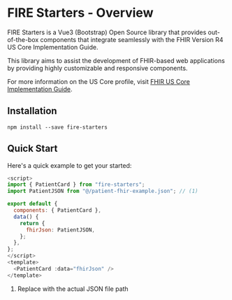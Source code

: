 # FIRE Starters - Overview

FIRE Starters is a Vue3 (Bootstrap) Open Source library that provides out-of-the-box components that integrate seamlessly with the FHIR Version R4 US Core Implementation Guide.

This library aims to assist the development of FHIR-based web applications by providing highly customizable and responsive components.

For more information on the US Core profile, visit [FHIR US Core Implementation Guide](https://build.fhir.org/ig/HL7/US-Core/).

## Installation

```
npm install --save fire-starters
```

## Quick Start

Here's a quick example to get your started:

```javascript linenums="1"
<script>
import { PatientCard } from "fire-starters";
import PatientJSON from "@/patient-fhir-example.json"; // (1)

export default {
  components: { PatientCard },
  data() {
    return {
      fhirJson: PatientJSON,
    };
  },
};
</script>
<template>
  <PatientCard :data="fhirJson" />
</template>

```

1.  Replace with the actual JSON file path
